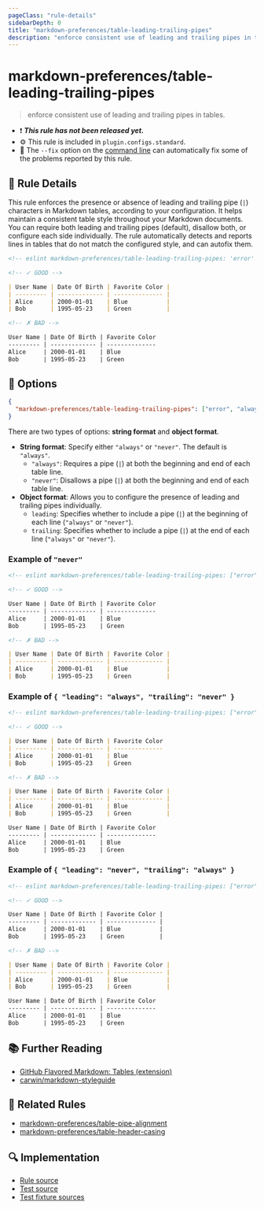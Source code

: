 ```yaml
---
pageClass: "rule-details"
sidebarDepth: 0
title: "markdown-preferences/table-leading-trailing-pipes"
description: "enforce consistent use of leading and trailing pipes in tables."
---
```


# markdown-preferences/table-leading-trailing-pipes

> enforce consistent use of leading and trailing pipes in tables.

- ❗ <badge text="This rule has not been released yet." vertical="middle" type="error"> **_This rule has not been released yet._** </badge>
- ⚙️ This rule is included in `plugin.configs.standard`.
- 🔧 The `--fix` option on the [command line](https://eslint.org/docs/user-guide/command-line-interface#fixing-problems) can automatically fix some of the problems reported by this rule.

## 📖 Rule Details

This rule enforces the presence or absence of leading and trailing pipe (`|`) characters in Markdown tables, according to your configuration.
It helps maintain a consistent table style throughout your Markdown documents.
You can require both leading and trailing pipes (default), disallow both, or configure each side individually.
The rule automatically detects and reports lines in tables that do not match the configured style, and can autofix them.

<!-- prettier-ignore-start -->

<!-- eslint-skip -->

```md
<!-- eslint markdown-preferences/table-leading-trailing-pipes: 'error' -->

<!-- ✓ GOOD -->

| User Name | Date Of Birth | Favorite Color |
| --------- | ------------- | -------------- |
| Alice     | 2000-01-01    | Blue           |
| Bob       | 1995-05-23    | Green          |

<!-- ✗ BAD -->

User Name | Date Of Birth | Favorite Color
--------- | ------------- | --------------
Alice     | 2000-01-01    | Blue
Bob       | 1995-05-23    | Green
```

<!-- prettier-ignore-end -->

## 🔧 Options

```json
{
  "markdown-preferences/table-leading-trailing-pipes": ["error", "always"]
}
```

There are two types of options: **string format** and **object format**.

- **String format**: Specify either `"always"` or `"never"`. The default is `"always"`.
  - `"always"`: Requires a pipe (`|`) at both the beginning and end of each table line.
  - `"never"`: Disallows a pipe (`|`) at both the beginning and end of each table line.
- **Object format**: Allows you to configure the presence of leading and trailing pipes individually.
  - `leading`: Specifies whether to include a pipe (`|`) at the beginning of each line (`"always"` or `"never"`).
  - `trailing`: Specifies whether to include a pipe (`|`) at the end of each line (`"always"` or `"never"`).

### Example of `"never"`

<!-- prettier-ignore-start -->

<!-- eslint-skip -->

```md
<!-- eslint markdown-preferences/table-leading-trailing-pipes: ["error", "never"] -->

<!-- ✓ GOOD -->

User Name | Date Of Birth | Favorite Color
--------- | ------------- | --------------
Alice     | 2000-01-01    | Blue
Bob       | 1995-05-23    | Green

<!-- ✗ BAD -->

| User Name | Date Of Birth | Favorite Color |
| --------- | ------------- | -------------- |
| Alice     | 2000-01-01    | Blue           |
| Bob       | 1995-05-23    | Green          |
```

<!-- prettier-ignore-end -->

### Example of `{ "leading": "always", "trailing": "never" }`

<!-- prettier-ignore-start -->

<!-- eslint-skip -->

```md
<!-- eslint markdown-preferences/table-leading-trailing-pipes: ["error", { "leading": "always", "trailing": "never" }] -->

<!-- ✓ GOOD -->

| User Name | Date Of Birth | Favorite Color
| --------- | ------------- | --------------
| Alice     | 2000-01-01    | Blue
| Bob       | 1995-05-23    | Green

<!-- ✗ BAD -->

| User Name | Date Of Birth | Favorite Color |
| --------- | ------------- | -------------- |
| Alice     | 2000-01-01    | Blue           |
| Bob       | 1995-05-23    | Green          |

User Name | Date Of Birth | Favorite Color
--------- | ------------- | --------------
Alice     | 2000-01-01    | Blue
Bob       | 1995-05-23    | Green
```

<!-- prettier-ignore-end -->

### Example of `{ "leading": "never", "trailing": "always" }`

<!-- prettier-ignore-start -->

<!-- eslint-skip -->

```md
<!-- eslint markdown-preferences/table-leading-trailing-pipes: ["error", { "leading": "never", "trailing": "always" }] -->

<!-- ✓ GOOD -->

User Name | Date Of Birth | Favorite Color |
--------- | ------------- | -------------- |
Alice     | 2000-01-01    | Blue           |
Bob       | 1995-05-23    | Green          |

<!-- ✗ BAD -->

| User Name | Date Of Birth | Favorite Color |
| --------- | ------------- | -------------- |
| Alice     | 2000-01-01    | Blue           |
| Bob       | 1995-05-23    | Green          |

User Name | Date Of Birth | Favorite Color
--------- | ------------- | --------------
Alice     | 2000-01-01    | Blue
Bob       | 1995-05-23    | Green
```

<!-- prettier-ignore-end -->

## 📚 Further Reading

- [GitHub Flavored Markdown: Tables (extension)](https://github.github.com/gfm/#tables-extension-)
- [carwin/markdown-styleguide](https://github.com/carwin/markdown-styleguide/blob/master/README.md)

## 👫 Related Rules

- [markdown-preferences/table-pipe-alignment](./table-pipe-alignment.md)
- [markdown-preferences/table-header-casing](./table-header-casing.md)

## 🔍 Implementation

- [Rule source](https://github.com/ota-meshi/eslint-plugin-markdown-preferences/blob/main/src/rules/table-leading-trailing-pipes.ts)
- [Test source](https://github.com/ota-meshi/eslint-plugin-markdown-preferences/blob/main/tests/src/rules/table-leading-trailing-pipes.ts)
- [Test fixture sources](https://github.com/ota-meshi/eslint-plugin-markdown-preferences/tree/main/tests/fixtures/rules/table-leading-trailing-pipes)
